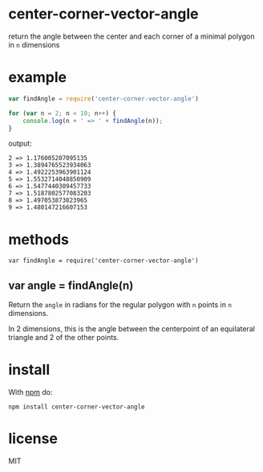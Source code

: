 # center-corner-vector-angle

return the angle between the center and each corner of a minimal polygon in `n`
dimensions

# example

``` js
var findAngle = require('center-corner-vector-angle')

for (var n = 2; n < 10; n++) {
    console.log(n + ' => ' + findAngle(n));
}
```

output:

```
2 => 1.176005207095135
3 => 1.3894765523934063
4 => 1.4922253963901124
5 => 1.5532714048850909
6 => 1.5477440309457733
7 => 1.5187802577083203
8 => 1.497053873823965
9 => 1.480147216607153
```

# methods

```
var findAngle = require('center-corner-vector-angle')
```

## var angle = findAngle(n)

Return the `angle` in radians for the regular polygon with `n` points in `n`
dimensions.

In 2 dimensions, this is the angle between the centerpoint of an equilateral
triangle and 2 of the other points.

# install

With [npm](https://npmjs.org) do:

```
npm install center-corner-vector-angle
```

# license

MIT

